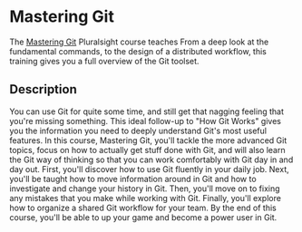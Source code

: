 # Mastering Git

The [Mastering Git](https://www.pluralsight.com/courses/mastering-git) Pluralsight course teaches From a deep look at the fundamental commands, to the design of a distributed workflow, this training gives you a full overview of the Git toolset.

## Description
You can use Git for quite some time, and still get that nagging feeling that you're missing something. This ideal follow-up to "How Git Works" gives you the information you need to deeply understand Git's most useful features. In this course, Mastering Git, you'll tackle the more advanced Git topics, focus on how to actually get stuff done with Git, and will also learn the Git way of thinking so that you can work comfortably with Git day in and day out. First, you'll discover how to use Git fluently in your daily job. Next, you'll be taught how to move information around in Git and how to investigate and change your history in Git. Then, you'll move on to fixing any mistakes that you make while working with Git. Finally, you'll explore how to organize a shared Git workflow for your team. By the end of this course, you'll be able to up your game and become a power user in Git.
